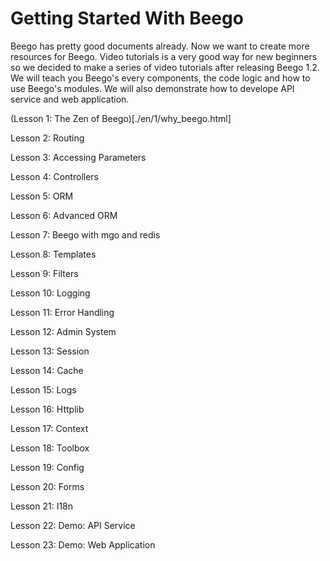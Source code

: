 Getting Started With Beego
========

Beego has pretty good documents already. Now we want to create more resources for Beego.
Video tutorials is a very good way for new beginners so we decided to make a series of video tutorials after releasing Beego 1.2.
We will teach you Beego's every components, the code logic and how to use Beego's modules. We will also demonstrate how to develope API service and web application.

(Lesson 1: The Zen of Beego)[./en/1/why_beego.html]

Lesson 2: Routing

Lesson 3: Accessing Parameters

Lesson 4: Controllers

Lesson 5: ORM
 
Lesson 6: Advanced ORM

Lesson 7: Beego with mgo and redis

Lesson 8: Templates

Lesson 9: Filters

Lesson 10: Logging

Lesson 11: Error Handling

Lesson 12: Admin System

Lesson 13: Session

Lesson 14: Cache

Lesson 15: Logs

Lesson 16: Httplib

Lesson 17: Context

Lesson 18: Toolbox

Lesson 19: Config

Lesson 20: Forms

Lesson 21: I18n

Lesson 22: Demo: API Service

Lesson 23: Demo: Web Application
